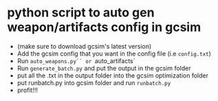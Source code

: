 # python script to auto gen weapon/artifacts config in gcsim

- (make sure to download gcsim's latest version)
- Add the gcsim config that you want in the config file (i.e `config.txt`)
- Run ` auto_weapons.py`` or  `auto_artifacts`
- Run `generate_batch.py` and put the output in the gcsim folder
- put all the .txt in the output folder into the gcsim optimization folder
- put runbatch.py into gcsim folder and run `runbatch.py`
- profit!!!
